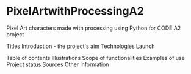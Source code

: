 # PixelArtwithProcessingA2
Pixel Art characters made with processing using Python for CODE A2 project 

Titles 
Introduction - the project's aim
Technologies
Launch

Table of contents
Illustrations
Scope of functionalities 
Examples of use
Project status 
Sources
Other information
